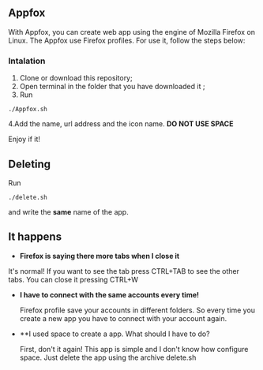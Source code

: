 ## Appfox

With Appfox, you can create web app using the engine of Mozilla Firefox on Linux. The Appfox use Firefox profiles. For use it, follow the steps below:

### Intalation

1.  Clone or download this repository;
2. Open terminal in the folder that you have downloaded it ;
3. Run 
```
./Appfox.sh
```
4.Add the name, url address and the icon name. **DO NOT USE SPACE**

Enjoy if it!

## Deleting

Run 
```
./delete.sh
```
and write the **same** name of the app.

## It happens

* **Firefox is saying there more tabs when I close it**
  
It's normal! If you want to see the tab press CTRL+TAB  to see the other tabs. You can close it pressing CTRL+W

* **I have to connect with the same accounts every time!**
  
  Firefox profile save your accounts in different folders. So every time you create a new app you have to connect with your account again.

* **I used space to create a app. What should I have to do?

  First, don't it again! This app is simple and I don't know how configure space. Just delete the app using the archive delete.sh
